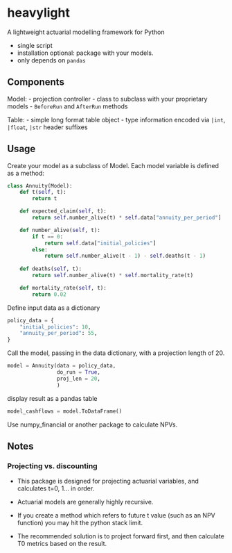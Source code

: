 # heavylight

A lightweight actuarial modelling framework for Python

- single script
- installation optional: package with your models.
- only depends on `pandas`

## Components

Model:
    - projection controller
    - class to subclass with your proprietary models
    - `BeforeRun` and `AfterRun` methods


Table:
    - simple long format table object
    - type information encoded via `|int`, `|float`, `|str` header suffixes


## Usage

Create your model as a subclass of Model.  Each model variable is defined as a method:

```python
class Annuity(Model):
    def t(self, t):
        return t

    def expected_claim(self, t):
        return self.number_alive(t) * self.data["annuity_per_period"]

    def number_alive(self, t):
        if t == 0:
            return self.data["initial_policies"]
        else:
            return self.number_alive(t - 1) - self.deaths(t - 1)
    
    def deaths(self, t):
        return self.number_alive(t) * self.mortality_rate(t)

    def mortality_rate(self, t):
        return 0.02
```

Define input data as a dictionary

```python
policy_data = {
    "initial_policies": 10,
    "annuity_per_period": 55,
}
```

Call the model, passing in the data dictionary, with a projection length of 20.

```python
model = Annuity(data = policy_data,
                do_run = True,
                proj_len = 20,
                )
```

display result as a pandas table

```python
model_cashflows = model.ToDataFrame()
```

Use numpy_financial or another package to calculate NPVs.

## Notes

### Projecting vs. discounting

 - This package is designed for projecting actuarial variables, and calculates t=0, 1... in order.

 - Actuarial models are generally highly recursive.

 - If you create a method which refers to future t value (such as an NPV function) you may hit the python stack limit.

 - The recommended solution is to project forward first, and then calculate T0 metrics based on the result.
 

